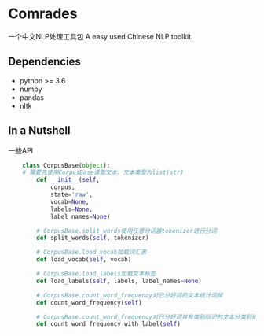 # Comrades
一个中文NLP处理工具包
A easy used Chinese NLP toolkit.

## Dependencies
- python >= 3.6
- numpy
- pandas
- nltk


## In a Nutshell
一些API

```python
    class CorpusBase(object):
    # 需要先使用CorpusBase读取文本，文本类型为list(str)
        def __init__(self,
            corpus,
            state='raw',
            vocab=None,
            labels=None,
            label_names=None)

        # CorpusBase.split_words使用任意分词器tokenizer进行分词
        def split_words(self, tokenizer)

        # CorpusBase.load_vocab加载词汇表
        def load_vocab(self, vocab)

        # CorpusBase.load_labels加载文本标签
        def load_labels(self, labels, label_names=None)

        # CorpusBase.count_word_frequency对已分好词的文本统计词频
        def count_word_frequency(self)

        # CorpusBase.count_word_frequency对已分好词并有类别标记的文本分类别统计词频
        def count_word_frequency_with_label(self)
```
